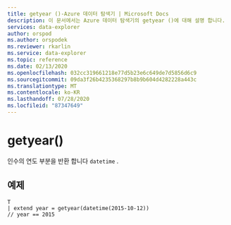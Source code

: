 ```yaml
---
title: getyear ()-Azure 데이터 탐색기 | Microsoft Docs
description: 이 문서에서는 Azure 데이터 탐색기의 getyear ()에 대해 설명 합니다.
services: data-explorer
author: orspod
ms.author: orspodek
ms.reviewer: rkarlin
ms.service: data-explorer
ms.topic: reference
ms.date: 02/13/2020
ms.openlocfilehash: 032cc319661218e77d5b23e6c649de7d5856d6c9
ms.sourcegitcommit: 09da3f26b4235368297b8b9b604d4282228a443c
ms.translationtype: MT
ms.contentlocale: ko-KR
ms.lasthandoff: 07/28/2020
ms.locfileid: "87347649"
---
```

# <a name="getyear"></a>getyear()

인수의 연도 부분을 반환 합니다 `datetime` .

## <a name="example"></a>예제

```kusto
T
| extend year = getyear(datetime(2015-10-12))
// year == 2015
```